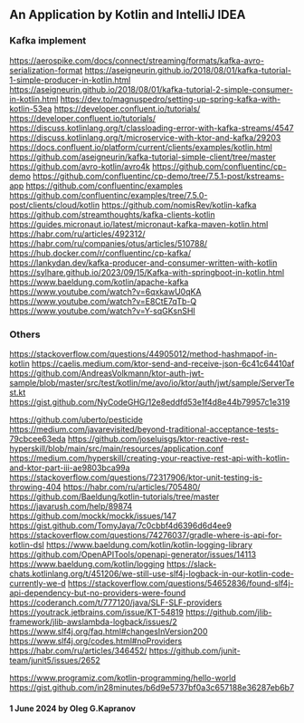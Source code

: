 ## An Application by Kotlin and IntelliJ IDEA

 [1]: https://github.com/http4k/http4k
 [2]: https://github.com/http4k/http4k-by-example
 [3]: https://github.com/http4k/examples
 [4]: https://www.http4k.org/documentation/
 [5]: https://www.geeksforgeeks.org/how-to-install-intellij-idea-on-arch-based-linux-distributionsmanjaro/
 [6]: https://ktor.io/docs/server-testing.html
 [7]: https://api.ktor.io/ktor-server/ktor-server-test-host/io.ktor.server.testing/test-application.html
 [8]: https://www.baeldung.com/kotlin/http4k-intro
 [9]: https://www.baeldung.com/kotlin/khttp
[10]: https://www.baeldung.com/kotlin/fuel
[11]: https://github.com/Baeldung/kotlin-tutorials/tree/master
[12]: https://ktor.io/docs/welcome.html
[13]: https://habr.com/ru/articles/705480/
[14]: https://github.com/ktorio/ktor-documentation
[15]: https://ktor.io/docs/welcome.html
[16]: https://ktor.io/docs/server-create-a-new-project.html
[17]: https://medium.com/@chaewonkong/ktor-the-next-generation-framework-that-might-replace-spring-boot-868e8d21fc0f
[18]: https://github.com/ktorio/ktor-documentation/tree/2.3.11/codeSnippets/snippets
[19]: https://dev.to/rogervinas/ktor-top-5-server-side-frameworks-for-kotlin-in-2022-149a
[20]: https://dev.to/yashagozwan/kotlin-basics-5ebk
[21]: https://dev.to/nadirbasalamah/kotlin-tutorial-1-introduction-3i6m
[22]: https://dev.to/nadirbasalamah/kotlin-tutorial-2-control-flow-condition-selection-3h88
[23]: https://dev.to/nadirbasalamah/kotlin-tutorial-3-control-flow-iteration-44m3
[24]: https://dev.to/nadirbasalamah/kotlin-tutorial-4-built-in-data-structures-1n1n
[25]: https://dev.to/nadirbasalamah/kotlin-tutorial-5-function-4ikb
[26]: https://dev.to/nadirbasalamah/kotlin-tutorial-5-function-4ikb
[27]: https://dev.to/nadirbasalamah/kotlin-tutorial-7-class-and-object-l0k
[28]: https://dev.to/nadirbasalamah/kotlin-tutorial-8-inheritance-537b
[29]: https://dev.to/nadirbasalamah/kotlin-tutorial-9-polymorphism-43l5
[30]: https://dev.to/asvid/kotlin-abstract-factory-gcc
[31]: https://dev.to/asvid/kotlin-factory-method-43en
[32]: https://swiderski.tech/kotlin-static-factory-methods/
[33]: https://dev.to/search?utf8=%E2%9C%93&q=Kotlin
[34]: https://dev.to/asvid/kotlin-static-factory-methods-ko9
[35]: https://micronaut.io/
[36]: https://docs.micronaut.io/4.5.3/guide/
[37]: https://habr.com/ru/articles/418117/
[38]: https://blog.gikken.co/kotlin-jersey-jetty-mongodb-creating-a-restful-api/
[39]: https://mkyong.com/webservices/jax-rs/jersey-and-jetty-http-server-examples/
[40]: https://github.com/christierney/kotlin-jetty-jersey-example
[41]: https://github.com/jetty/jetty-examples
[42]: https://github.com/jetty/jetty.docker/issues/49
[43]: https://www.http4k.org/guide/howto/use_a_server_backend/
[44]: https://www.http4k.org/guide/tutorials/tdding_http4k/_1
[45]: https://www.http4k.org/guide/tutorials/tdding_http4k/_2
[46]: https://www.http4k.org/guide/tutorials/tdding_http4k/_3
[47]: https://www.http4k.org/guide/tutorials/tdding_http4k/_4/
[48]: https://jetty.org/docs/index.html
[49]: https://github.com/http4k/http4k
[50]: https://github.com/http4k/examples/tree/master
[51]: https://jadarma.github.io/blog/posts/2024/03/parallel-integration-tests-with-ktor/
[52]: https://kotlin.libhunt.com/graphql-kotlin-alternatives
[53]: https://github.com/marcelkliemannel/kotlin-onetimepassword
[54]: https://github.com/marcelkliemannel/kotlin-onetimepassword/blob/master/src/main/kotlin/dev/turingcomplete/kotlinonetimepassword/GoogleAuthenticator.kt
[55]: https://medium.com/@teo.vladusic/google-oauth2-with-kotlin-android-credential-manager-ktor-8bfea37c5861
[56]: https://proandroiddev.com/integrating-google-sign-in-into-kotlin-multiplatform-8381c189a891
[57]: https://www.youtube.com/watch?v=dO_VdcEG4z8
[58]: https://www.mongodb.com/docs/atlas/device-sdks/sdk/kotlin/users/authenticate-users/
[59]: https://www.journeytoawebapp.com/posts/oauth-google-kotlin
[60]: https://auth0.com/blog/get-started-with-android-authentication-using-kotlin-part-1/
[61]: https://codersee.com/secure-rest-api-with-ktor-jwt-access-tokens/
[62]: https://github.com/codersee-blog/kotlin-ktor-jwt-access-tokens-authentication/tree/main
[63]: https://medium.com/hyperskill/creating-your-reactive-rest-api-with-kotlin-and-ktor-part-iii-ae9803bca99a
[64]: https://github.com/joseluisgs/ktor-reactive-rest-hyperskill
[65]: https://github.com/Kotlin/kotlinx.serialization
[66]: https://hyperskill.org/learn/step/33383
[67]: https://youtrack.jetbrains.com/issue/KTOR-4875
[68]: https://youtrack.jetbrains.com/issue/KTOR-4426
[69]: https://youtrack.jetbrains.com/issue/KTOR-6441/Js-engine-Receiving-response-with-empty-body-as-null-triggers-JsonConvertException
[70]: https://stackoverflow.com/questions/71236664/how-can-i-add-headers-to-ktor-request-if-i-use-submitformwithbinarydata
[71]: https://stackoverflow.com/questions/77521743/how-to-test-ktor-host-routing
[72]: https://github.com/AndreasVolkmann/ktor-auth-jwt-sample/tree/master
[73]: https://gist.github.com/NyCodeGHG/12e8eddfd53e1f4d8e44b79957c1e319
[74]: https://github.com/joseluisgs/ktor-reactive-rest-hyperskill
[75]: https://caelis.medium.com/ktor-send-and-receive-json-6c41c64410af
[76]: https://medium.com/@niranjanky14/ktor-how-to-add-headers-to-your-request-942eb5475e44
[77]: https://medium.com/@midoripig1009/working-with-json-in-kotlin-parsing-and-serialization-a62300ec43b8
[78]: https://stackoverflow.com/questions/64537233/how-do-i-parse-a-response-with-ktor
[79]: https://stackoverflow.com/questions/41928803/how-to-parse-json-in-kotlin
[80]: https://github.com/sumelio/kotlin-andThen/tree/master
[81]: https://medium.com/@nicolas.duponchel/having-fun-with-rxkotlin-8508cdfee214
[82]: https://medium.com/@mobiledev4you/concept-of-function-composition-in-kotlin-f3c3ea4d2649
[83]: https://www.lambdatest.com/learning-hub/kotlin-unit-testing
[84]: https://stackoverflow.com/questions/76219951/how-to-add-andthen-operator-under-condition-or-inside-a-loop-rx-kotlin
[85]: www.fusion-reactor.com/blog/how-to-fix-an-array-index-out-of-bounds-exception-in-java/
[86]: https://stackoverflow.com/questions/66398691/how-to-solve-index-7-out-of-bounds-for-length-7-in-kotlin
[87]: https://stackoverflow.com/questions/7362158/how-to-use-java-net-uri
[88]: https://kotlinlang.org/docs/collection-elements.html
[89]: https://kotlinlang.org/docs/list-operations.html
[90]: https://kotlinlang.org/api/latest/jvm/stdlib/kotlin.collections/

### Kafka implement

https://aerospike.com/docs/connect/streaming/formats/kafka-avro-serialization-format
https://aseigneurin.github.io/2018/08/01/kafka-tutorial-1-simple-producer-in-kotlin.html
https://aseigneurin.github.io/2018/08/01/kafka-tutorial-2-simple-consumer-in-kotlin.html
https://dev.to/magnuspedro/setting-up-spring-kafka-with-kotlin-53ea
https://developer.confluent.io/tutorials/
https://developer.confluent.io/tutorials/
https://discuss.kotlinlang.org/t/classloading-error-with-kafka-streams/4547
https://discuss.kotlinlang.org/t/microservice-with-ktor-and-kafka/29203
https://docs.confluent.io/platform/current/clients/examples/kotlin.html
https://github.com/aseigneurin/kafka-tutorial-simple-client/tree/master
https://github.com/avro-kotlin/avro4k
https://github.com/confluentinc/cp-demo
https://github.com/confluentinc/cp-demo/tree/7.5.1-post/kstreams-app
https://github.com/confluentinc/examples
https://github.com/confluentinc/examples/tree/7.5.0-post/clients/cloud/kotlin
https://github.com/nomisRev/kotlin-kafka
https://github.com/streamthoughts/kafka-clients-kotlin
https://guides.micronaut.io/latest/micronaut-kafka-maven-kotlin.html
https://habr.com/ru/articles/492312/
https://habr.com/ru/companies/otus/articles/510788/
https://hub.docker.com/r/confluentinc/cp-kafka/
https://lankydan.dev/kafka-producer-and-consumer-written-with-kotlin
https://sylhare.github.io/2023/09/15/Kafka-with-springboot-in-kotlin.html
https://www.baeldung.com/kotlin/apache-kafka
https://www.youtube.com/watch?v=6qxkawU0qKA
https://www.youtube.com/watch?v=E8CtE7qTb-Q
https://www.youtube.com/watch?v=Y-sqGKsnSHI

### Others

https://stackoverflow.com/questions/44905012/method-hashmapof-in-kotlin
https://caelis.medium.com/ktor-send-and-receive-json-6c41c64410af
https://github.com/AndreasVolkmann/ktor-auth-jwt-sample/blob/master/src/test/kotlin/me/avo/io/ktor/auth/jwt/sample/ServerTest.kt
https://gist.github.com/NyCodeGHG/12e8eddfd53e1f4d8e44b79957c1e319

https://github.com/uberto/pesticide
https://medium.com/javarevisited/beyond-traditional-acceptance-tests-79cbcee63eda
https://github.com/joseluisgs/ktor-reactive-rest-hyperskill/blob/main/src/main/resources/application.conf
https://medium.com/hyperskill/creating-your-reactive-rest-api-with-kotlin-and-ktor-part-iii-ae9803bca99a
https://stackoverflow.com/questions/72317906/ktor-unit-testing-is-throwing-404
https://habr.com/ru/articles/705480/
https://github.com/Baeldung/kotlin-tutorials/tree/master
https://javarush.com/help/89874
https://github.com/mockk/mockk/issues/147
https://gist.github.com/TomyJaya/7c0cbbf4d6396d6d4ee9
https://stackoverflow.com/questions/74276037/gradle-where-is-api-for-kotlin-dsl
https://www.baeldung.com/kotlin/kotlin-logging-library
https://github.com/OpenAPITools/openapi-generator/issues/14113
https://www.baeldung.com/kotlin/logging
https://slack-chats.kotlinlang.org/t/451206/we-still-use-slf4j-logback-in-our-kotlin-code-currently-we-d
https://stackoverflow.com/questions/54652836/found-slf4j-api-dependency-but-no-providers-were-found
https://coderanch.com/t/777120/java/SLF-SLF-providers
https://youtrack.jetbrains.com/issue/KT-54819
https://github.com/jlib-framework/jlib-awslambda-logback/issues/2
https://www.slf4j.org/faq.html#changesInVersion200
https://www.slf4j.org/codes.html#noProviders
https://habr.com/ru/articles/346452/
https://github.com/junit-team/junit5/issues/2652

https://www.programiz.com/kotlin-programming/hello-world
https://gist.github.com/in28minutes/b6d9e5737bf0a3c657188e36287eb6b7


#### 1 June 2024 by Oleg G.Kapranov
